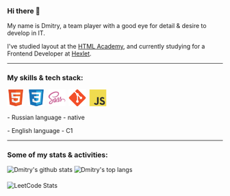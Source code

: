 ### Hi there 👋

My name is Dmitry, a team player with a good eye for detail & desire to develop in IT.

I've studied layout at the [HTML Academy](https://htmlacademy.ru/), and currently studying for a Frontend Developer at [Hexlet](https://ru.hexlet.io/).

<!--
I have two higher educations and several years of work experience in an international company with structured business processes and KPIs.
-->

---
### My skills & tech stack:
<p>
  <div>
    <img src="https://github.com/devicons/devicon/blob/master/icons/html5/html5-original.svg" title="HTML5" alt="HTML" width="40" height="40"/>&nbsp;
    <img src="https://github.com/devicons/devicon/blob/master/icons/css3/css3-original.svg" title="CSS3" alt="CSS" width="40" height="40"/>&nbsp;
    <img src="https://github.com/devicons/devicon/blob/master/icons/sass/sass-original.svg" title="SASS" alt="SASS" width="40" height="40"/>&nbsp;
    <img src="https://github.com/devicons/devicon/blob/master/icons/git/git-original.svg" title="Git" alt="Git" width="40" height="40"/>&nbsp;
    <img src="https://github.com/devicons/devicon/blob/master/icons/javascript/javascript-original.svg" title="JavaScript" alt="JavaScript" width="40" height="40"/>&nbsp;
  </div>
</p>
<p>- Russian language - native
</p>
<p>- English language - C1
</p>

---
### Some of my stats & activities:
<p>
  <div style="max-width: 100%;margin-bottom: 20px;">
    <img margin-right="20px" src="https://github-readme-stats.vercel.app/api?username=dmitry1210&show_icons=true&bg_color=00000000" title="Dmitry's github stats" alt="Dmitry's github stats"/>
    <img align="top" src="https://github-readme-stats.vercel.app/api/top-langs/?username=dmitry1210&layout=compact&langs_count=10" title="Dmitry's top langs" alt="Dmitry's top langs" style="max-width: 100%;margin-right: 20px;"/>
  </div>
</p>

![LeetCode Stats](https://leetcard.jacoblin.cool/dmitry1210?theme=dark&font=Maven%20Pro)

<!--
**dmitry1210/dmitry1210** is a ✨ _special_ ✨ repository because its `README.md` (this file) appears on your GitHub profile.

Here are some ideas to get you started:

- 🔭 I’m currently working on ...
- 🌱 I’m currently learning ...
- 👯 I’m looking to collaborate on ...
- 🤔 I’m looking for help with ...
- 💬 Ask me about ...
- 📫 How to reach me: ...
- 😄 Pronouns: ...
- ⚡ Fun fact: ...
-->
